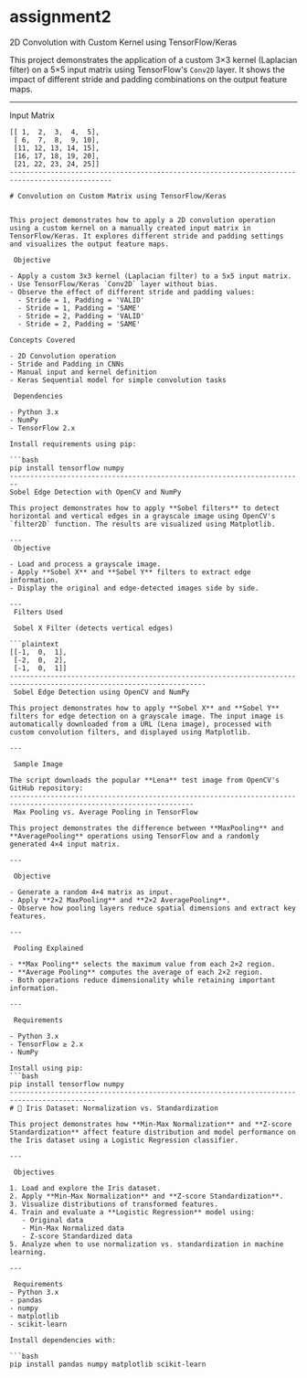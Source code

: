 # assignment2
2D Convolution with Custom Kernel using TensorFlow/Keras

This project demonstrates the application of a custom 3×3 kernel (Laplacian filter) on a 5×5 input matrix using TensorFlow's `Conv2D` layer. It shows the impact of different stride and padding combinations on the output feature maps.

---

 Input Matrix

```plaintext
[[ 1,  2,  3,  4,  5],
 [ 6,  7,  8,  9, 10],
 [11, 12, 13, 14, 15],
 [16, 17, 18, 19, 20],
 [21, 22, 23, 24, 25]]
-----------------------------------------------------------------------------------------------

# Convolution on Custom Matrix using TensorFlow/Keras


This project demonstrates how to apply a 2D convolution operation using a custom kernel on a manually created input matrix in TensorFlow/Keras. It explores different stride and padding settings and visualizes the output feature maps.

 Objective

- Apply a custom 3x3 kernel (Laplacian filter) to a 5x5 input matrix.
- Use TensorFlow/Keras `Conv2D` layer without bias.
- Observe the effect of different stride and padding values:
  - Stride = 1, Padding = 'VALID'
  - Stride = 1, Padding = 'SAME'
  - Stride = 2, Padding = 'VALID'
  - Stride = 2, Padding = 'SAME'

Concepts Covered

- 2D Convolution operation
- Stride and Padding in CNNs
- Manual input and kernel definition
- Keras Sequential model for simple convolution tasks

 Dependencies

- Python 3.x
- NumPy
- TensorFlow 2.x

Install requirements using pip:

```bash
pip install tensorflow numpy
------------------------------------------------------------------------
Sobel Edge Detection with OpenCV and NumPy

This project demonstrates how to apply **Sobel filters** to detect horizontal and vertical edges in a grayscale image using OpenCV's `filter2D` function. The results are visualized using Matplotlib.

---
 Objective

- Load and process a grayscale image.
- Apply **Sobel X** and **Sobel Y** filters to extract edge information.
- Display the original and edge-detected images side by side.

---
 Filters Used

 Sobel X Filter (detects vertical edges)

```plaintext
[[-1,  0,  1],
 [-2,  0,  2],
 [-1,  0,  1]]
----------------------------------------------------------------------------------------------------------------------
 Sobel Edge Detection using OpenCV and NumPy

This project demonstrates how to apply **Sobel X** and **Sobel Y** filters for edge detection on a grayscale image. The input image is automatically downloaded from a URL (Lena image), processed with custom convolution filters, and displayed using Matplotlib.

---

 Sample Image

The script downloads the popular **Lena** test image from OpenCV's GitHub repository:
-------------------------------------------------------------------------------------------------------------------
 Max Pooling vs. Average Pooling in TensorFlow

This project demonstrates the difference between **MaxPooling** and **AveragePooling** operations using TensorFlow and a randomly generated 4×4 input matrix.

---

 Objective

- Generate a random 4×4 matrix as input.
- Apply **2×2 MaxPooling** and **2×2 AveragePooling**.
- Observe how pooling layers reduce spatial dimensions and extract key features.

---

 Pooling Explained

- **Max Pooling** selects the maximum value from each 2×2 region.
- **Average Pooling** computes the average of each 2×2 region.
- Both operations reduce dimensionality while retaining important information.

---

 Requirements

- Python 3.x
- TensorFlow ≥ 2.x
- NumPy

Install using pip:
```bash
pip install tensorflow numpy
-------------------------------------------------------------------------------------------
# 🌸 Iris Dataset: Normalization vs. Standardization

This project demonstrates how **Min-Max Normalization** and **Z-score Standardization** affect feature distribution and model performance on the Iris dataset using a Logistic Regression classifier.

---

 Objectives

1. Load and explore the Iris dataset.
2. Apply **Min-Max Normalization** and **Z-score Standardization**.
3. Visualize distributions of transformed features.
4. Train and evaluate a **Logistic Regression** model using:
   - Original data
   - Min-Max Normalized data
   - Z-score Standardized data
5. Analyze when to use normalization vs. standardization in machine learning.

---

 Requirements
- Python 3.x
- pandas
- numpy
- matplotlib
- scikit-learn

Install dependencies with:

```bash
pip install pandas numpy matplotlib scikit-learn





